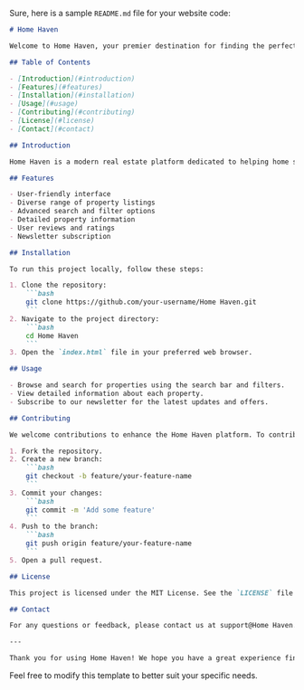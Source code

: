 Sure, here is a sample `README.md` file for your website code:

```markdown
# Home Haven

Welcome to Home Haven, your premier destination for finding the perfect home. This repository contains the source code for the Home Haven website.

## Table of Contents

- [Introduction](#introduction)
- [Features](#features)
- [Installation](#installation)
- [Usage](#usage)
- [Contributing](#contributing)
- [License](#license)
- [Contact](#contact)

## Introduction

Home Haven is a modern real estate platform dedicated to helping home seekers, sellers, and investors find and share vital information about properties. Whether you're looking to buy, sell, or rent, Home Haven makes your real estate journey smarter and more rewarding.

## Features

- User-friendly interface
- Diverse range of property listings
- Advanced search and filter options
- Detailed property information
- User reviews and ratings
- Newsletter subscription

## Installation

To run this project locally, follow these steps:

1. Clone the repository:
    ```bash
    git clone https://github.com/your-username/Home Haven.git
    ```
2. Navigate to the project directory:
    ```bash
    cd Home Haven
    ```
3. Open the `index.html` file in your preferred web browser.

## Usage

- Browse and search for properties using the search bar and filters.
- View detailed information about each property.
- Subscribe to our newsletter for the latest updates and offers.

## Contributing

We welcome contributions to enhance the Home Haven platform. To contribute, please follow these steps:

1. Fork the repository.
2. Create a new branch:
    ```bash
    git checkout -b feature/your-feature-name
    ```
3. Commit your changes:
    ```bash
    git commit -m 'Add some feature'
    ```
4. Push to the branch:
    ```bash
    git push origin feature/your-feature-name
    ```
5. Open a pull request.

## License

This project is licensed under the MIT License. See the `LICENSE` file for more details.

## Contact

For any questions or feedback, please contact us at support@Home Haven.com.

---

Thank you for using Home Haven! We hope you have a great experience finding your perfect home.
```

Feel free to modify this template to better suit your specific needs.
